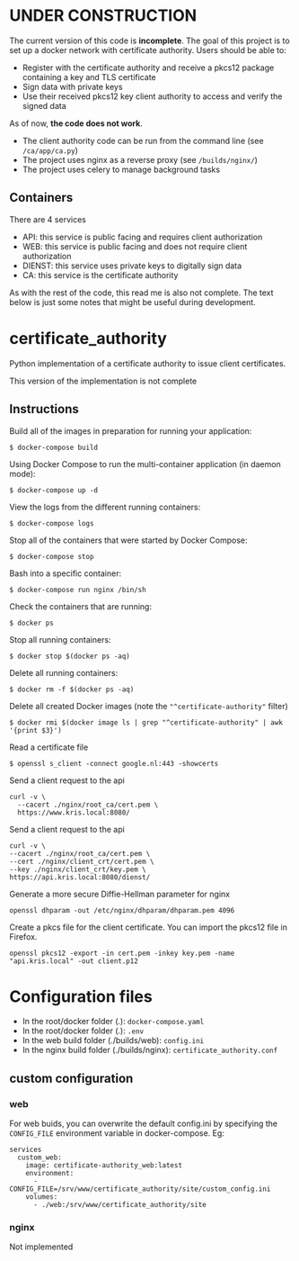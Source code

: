 # UNDER CONSTRUCTION
The current version of this code is **incomplete**.
The goal of this project is to set up a docker network with certificate authority. Users should be able to:
- Register with the certificate authority and receive a pkcs12 package containing a key and TLS certificate
- Sign data with private keys
- Use their received pkcs12 key client authority to access and verify the signed data

As of now, **the code does not work**.
- The client authority code can be run from the command line (see `/ca/app/ca.py`)
- The project uses nginx as a reverse proxy (see `/builds/nginx/`)
- The project uses celery to manage background tasks

## Containers
There are 4 services
- API: this service is public facing and requires client authorization
- WEB: this service is public facing and does not require client authorization
- DIENST: this service uses private keys to digitally sign data
- CA: this service is the certificate authority

As with the rest of the code, this read me is also not complete. The text below is just some notes that might be useful during development.

# certificate_authority
Python implementation of a certificate authority to issue client certificates.

This version of the implementation is not complete

## Instructions

Build all of the images in preparation for running your application:
```
$ docker-compose build
```

Using Docker Compose to run the multi-container application (in daemon mode):
```
$ docker-compose up -d
```

View the logs from the different running containers:
```
$ docker-compose logs
```

Stop all of the containers that were started by Docker Compose:
```
$ docker-compose stop
```

Bash into a specific container:
```
$ docker-compose run nginx /bin/sh
```

Check the containers that are running:
```
$ docker ps
```

Stop all running containers:
```
$ docker stop $(docker ps -aq)
```

Delete all running containers:
```
$ docker rm -f $(docker ps -aq)
```

Delete all created Docker images (note the `"^certificate-authority"` filter)
```
$ docker rmi $(docker image ls | grep "^certificate-authority" | awk '{print $3}')
```

Read a certificate file
```
$ openssl s_client -connect google.nl:443 -showcerts
```

Send a client request to the api
```
curl -v \
  --cacert ./nginx/root_ca/cert.pem \
  https://www.kris.local:8080/

```

Send a client request to the api
```
curl -v \
--cacert ./nginx/root_ca/cert.pem \
--cert ./nginx/client_crt/cert.pem \
--key ./nginx/client_crt/key.pem \
https://api.kris.local:8080/dienst/

```

Generate a more secure Diffie-Hellman parameter for nginx
```
openssl dhparam -out /etc/nginx/dhparam/dhparam.pem 4096
```

Create a pkcs file for the client certificate. You can import the pkcs12 file in Firefox.
```
openssl pkcs12 -export -in cert.pem -inkey key.pem -name "api.kris.local" -out client.p12
```

# Configuration files

- In the root/docker folder (.): `docker-compose.yaml`
- In the root/docker folder (.): `.env`
- In the web build folder (./builds/web): `config.ini`
- In the nginx build folder (./builds/nginx): `certificate_authority.conf`

## custom configuration
### web
For web buids, you can overwrite the default config.ini by specifying the `CONFIG_FILE` environment variable in docker-compose. Eg:
```
services
  custom_web:
    image: certificate-authority_web:latest
    environment:
      - CONFIG_FILE=/srv/www/certificate_authority/site/custom_config.ini
    volumes:
      - ./web:/srv/www/certificate_authority/site
```
### nginx
Not implemented

